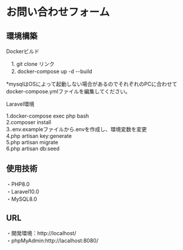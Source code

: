 # お問い合わせフォーム

## 環境構築

Dockerビルド

　1. git clone リンク  
　2. docker-compose up -d --build  
 
*mysqlはOSによって起動しない場合があるのでそれぞれのPCに合わせてdocker-compose.ymlファイルを編集してください。

Laravel環境

1.docker-compose exec php bash  
2.composer install  
3..env.exampleファイルから.envを作成し、環境変数を変更  
4.php artisan key:generate  
5.php artisan migrate  
6.php artisan db:seed  

## 使用技術

・PHP8.0  
・Laravel10.0  
・MySQL8.0  

## URL

・開発環境：http://localhost/  
・phpMyAdmin:http://lacalhost:8080/  
